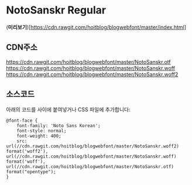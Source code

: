 # NotoSanskr Regular
(**미리보기**)[https://cdn.rawgit.com/hoitblog/blogwebfont/master/index.html]
## CDN주소
https://cdn.rawgit.com/hoitblog/blogwebfont/master/NotoSanskr.otf  
https://cdn.rawgit.com/hoitblog/blogwebfont/master/NotoSanskr.woff  
https://cdn.rawgit.com/hoitblog/blogwebfont/master/NotoSanskr.woff2

## 소스코드
아래의 코드를 <style>과 </style> 사이에 붙여넣거나 CSS 파일에 추가합니다:  
<pre><code>@font-face {
	font-family: 'Noto Sans Korean';
	font-style: normal;
	font-weight: 400;
	src: url(//cdn.rawgit.com/hoitblog/blogwebfont/master/NotoSanskr.woff2) format('woff2'), url(//cdn.rawgit.com/hoitblog/blogwebfont/master/NotoSanskr.woff) format('woff'), url(//cdn.rawgit.com/hoitblog/blogwebfont/master/NotoSanskr.otf) format("opentype");
}</code></pre>
